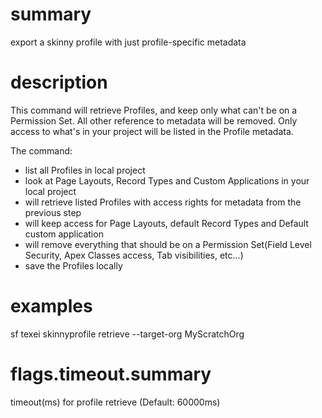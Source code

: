 # summary

export a skinny profile with just profile-specific metadata

# description

This command will retrieve Profiles, and keep only what can't be on a Permission Set. All other reference to metadata will be removed.
Only access to what's in your project will be listed in the Profile metadata.

The command:

- list all Profiles in local project
- look at Page Layouts, Record Types and Custom Applications in your local project
- will retrieve listed Profiles with access rights for metadata from the previous step
- will keep access for Page Layouts, default Record Types and Default custom application
- will remove everything that should be on a Permission Set(Field Level Security, Apex Classes access, Tab visibilities, etc...)
- save the Profiles locally

# examples

sf texei skinnyprofile retrieve --target-org MyScratchOrg

# flags.timeout.summary

timeout(ms) for profile retrieve (Default: 60000ms)
